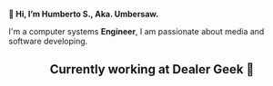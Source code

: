 <strong align="center"> 👋 Hi, I’m Humberto S., Aka. Umbersaw. </strong>

 <p>
  I'm a computer systems <strong>Engineer</strong>, I am passionate about media and software developing.
 </p>
<div align="center">
 <h2 align"center"> Currently working at Dealer Geek 📍</h2>
<div>
<!---
HumbertoSaw/HumbertoSaw is a ✨ special ✨ repository because its `README.md` (this file) appears on your GitHub profile.
You can click the Preview link to take a look at your changes.
--->
